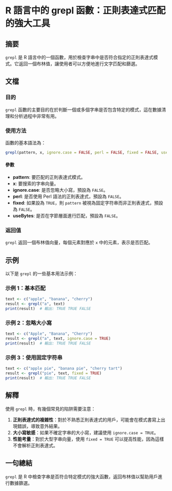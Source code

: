 <!--
Meta Description: # R 語言中的 grepl 函數：正則表達式匹配的強大工具 ## 摘要 `grepl` 是 R 語言中的一個函數，用於檢查字串中是否符合指定的正則表達式模式。它返回一個布林值，讓使用者可以方便地進行文字匹配和篩選。 ## 文檔 ### 目的 `grepl` 函數的主要目的在於判斷一個或多個字串是否...
Meta Keywords: grepl, false, true, text, result
-->

# R 語言中的 grepl 函數：正則表達式匹配的強大工具

## 摘要
`grepl` 是 R 語言中的一個函數，用於檢查字串中是否符合指定的正則表達式模式。它返回一個布林值，讓使用者可以方便地進行文字匹配和篩選。

## 文檔
### 目的
`grepl` 函數的主要目的在於判斷一個或多個字串是否包含特定的模式，這在數據清理和分析過程中非常有用。

### 使用方法
函數的基本語法為：

```R
grepl(pattern, x, ignore.case = FALSE, perl = FALSE, fixed = FALSE, useBytes = FALSE)
```

#### 參數
- **pattern**: 要匹配的正則表達式模式。
- **x**: 要搜索的字串向量。
- **ignore.case**: 是否忽略大小寫，預設為 `FALSE`。
- **perl**: 是否使用 Perl 語法的正則表達式，預設為 `FALSE`。
- **fixed**: 如果設為 `TRUE`，則 `pattern` 被視為固定字符串而非正則表達式，預設為 `FALSE`。
- **useBytes**: 是否在字節層面進行匹配，預設為 `FALSE`。

### 返回值
`grepl` 返回一個布林值向量，每個元素對應於 `x` 中的元素，表示是否匹配。

## 示例
以下是 `grepl` 的一些基本用法示例：

### 示例 1：基本匹配
```R
text <- c("apple", "banana", "cherry")
result <- grepl("a", text)
print(result)  # 輸出: TRUE TRUE FALSE
```

### 示例 2：忽略大小寫
```R
text <- c("Apple", "Banana", "Cherry")
result <- grepl("a", text, ignore.case = TRUE)
print(result)  # 輸出: TRUE TRUE FALSE
```

### 示例 3：使用固定字符串
```R
text <- c("apple pie", "banana pie", "cherry tart")
result <- grepl("pie", text, fixed = TRUE)
print(result)  # 輸出: TRUE TRUE FALSE
```

## 解釋
使用 `grepl` 時，有幾個常見的陷阱需要注意：
1. **正則表達式的複雜性**：對於不熟悉正則表達式的用戶，可能會在模式書寫上出現錯誤，導致意外結果。
2. **大小寫敏感**：如果不確定字串的大小寫，建議使用 `ignore.case = TRUE`。
3. **性能考量**：對於大型字串向量，使用 `fixed = TRUE` 可以提高性能，因為這樣不會解析正則表達式。

## 一句總結
`grepl` 是 R 中檢查字串是否符合特定模式的強大函數，返回布林值以幫助用戶進行數據篩選。